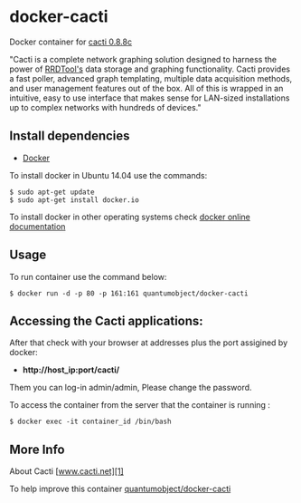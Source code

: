 # docker-cacti

Docker container for [cacti 0.8.8c][3]

"Cacti is a complete network graphing solution designed to harness the power of [RRDTool's][6] data storage and graphing functionality. Cacti provides a fast poller, advanced graph templating, multiple data acquisition methods, and user management features out of the box. All of this is wrapped in an intuitive, easy to use interface that makes sense for LAN-sized installations up to complex networks with hundreds of devices."

## Install dependencies

  - [Docker][2]

To install docker in Ubuntu 14.04 use the commands:

    $ sudo apt-get update
    $ sudo apt-get install docker.io

 To install docker in other operating systems check [docker online documentation][4]

## Usage

To run container use the command below:

    $ docker run -d -p 80 -p 161:161 quantumobject/docker-cacti

## Accessing the Cacti applications:

After that check with your browser at addresses plus the port assigined by docker:

  - **http://host_ip:port/cacti/**

Them you can log-in admin/admin, Please change the password.

To access the container from the server that the container is running :

    $ docker exec -it container_id /bin/bash

## More Info

About Cacti [www.cacti.net][1]

To help improve this container [quantumobject/docker-cacti][5]

[1]:http://www.cacti.net/
[2]:https://www.docker.com
[3]:http://www.cacti.net/release_notes_0_8_8c.php
[4]:http://docs.docker.com
[5]:https://github.com/QuantumObject/docker-cacti
[6]:http://oss.oetiker.ch/rrdtool
